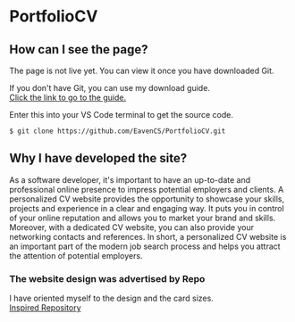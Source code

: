 # PortfolioCV
## How can I see the page?
The page is not live yet. You can view it once you have downloaded Git.

If you don't have Git, you can use my download guide. <br>
[Click the link to go to the guide.](https://github.com/EavenCS/HowToDownloadGit)

Enter this into your VS Code terminal to get the source code.
```
$ git clone https://github.com/EavenCS/PortfolioCV.git
```

## Why I have developed the site?
As a software developer, it's important to have an up-to-date and professional online presence to impress potential employers and clients. A personalized CV website provides the opportunity to showcase your skills, projects and experience in a clear and engaging way. It puts you in control of your online reputation and allows you to market your brand and skills. Moreover, with a dedicated CV website, you can also provide your networking contacts and references. In short, a personalized CV website is an important part of the modern job search process and helps you attract the attention of potential employers.


### The website design was advertised by Repo
I have oriented myself to the design and the card sizes. <br>
[Inspired Repository](https://github.com/llo7d/personal_site)

